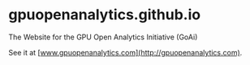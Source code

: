 # gpuopenanalytics.github.io
The Website for the GPU Open Analytics Initiative (GoAi)

See it at [www.gpuopenanalytics.com](http://gpuopenanalytics.com).